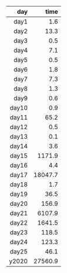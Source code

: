 |   day |    time |
|------:|--------:|
| day1  |     1.6 |
| day2  |    13.3 |
| day3  |     0.5 |
| day4  |     7.1 |
| day5  |     0.5 |
| day6  |     1.8 |
| day7  |     7.3 |
| day8  |     1.3 |
| day9  |     0.6 |
| day10 |     0.9 |
| day11 |    65.2 |
| day12 |     0.5 |
| day13 |     0.1 |
| day14 |     3.6 |
| day15 |  1171.9 |
| day16 |     4.4 |
| day17 | 18047.7 |
| day18 |     1.7 |
| day19 |    36.5 |
| day20 |   156.9 |
| day21 |  6107.9 |
| day22 |  1641.5 |
| day23 |   118.5 |
| day24 |   123.3 |
| day25 |    46.1 |
| y2020 | 27560.9 |
